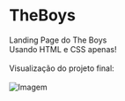 # TheBoys
Landing Page do The Boys
<br/>
Usando HTML e CSS apenas!
<br/>
<br/>
Visualização do projeto final:
<br/>
<br/>
![Imagem](Projeto%20The%20Boys/foto.png)
